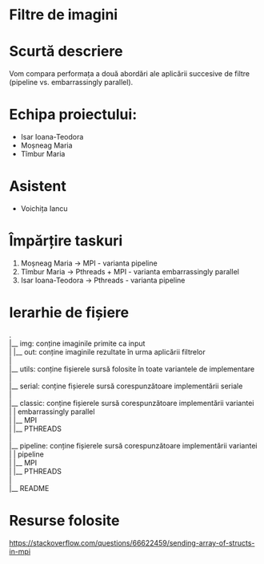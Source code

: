 # **Filtre de imagini**

# Scurtă descriere
Vom compara performața a două abordări ale aplicării succesive de filtre (pipeline vs. embarrassingly parallel).

# Echipa proiectului:
- Isar Ioana-Teodora
- Moșneag Maria
- Tîmbur Maria

# Asistent
- Voichița Iancu

# Împărțire taskuri

1. Moșneag Maria -> MPI - varianta pipeline
2. Tîmbur Maria -> Pthreads + MPI - varianta embarrassingly parallel
3. Isar Ioana-Teodora -> Pthreads - varianta pipeline

# Ierarhie de fișiere
.<br />
|__ img:    conține imaginile primite ca input<br />
|   |__ out:    conține imaginile rezultate în urma aplicării filtrelor<br />
|<br />
|__ utils:  conține fișierele sursă folosite în toate variantele de implementare<br />
|<br />
|__ serial: conține fișierele sursă corespunzătoare implementării seriale<br />
|<br />
|__ classic:    conține fișierele sursă corespunzătoare implementării variantei<br />
|   |           embarrassingly parallel<br />
|   |__ MPI<br />
|   |__ PTHREADS<br />
|<br />
|__ pipeline:   conține fișierele sursă corespunzătoare implementării variantei<br />
|   |           pipeline<br />
|   |__ MPI<br />
|   |__ PTHREADS<br />
|<br />
|__ README<br />

# Resurse folosite

https://stackoverflow.com/questions/66622459/sending-array-of-structs-in-mpi
